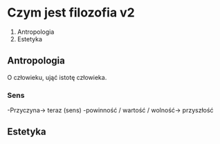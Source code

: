 # Czym jest filozofia v2

1. Antropologia
2. Estetyka

## Antropologia
O człowieku, ująć istotę człowieka. 

### Sens
-Przyczyna-> teraz (sens) -powinność / wartość / wolność-> przyszłość

## Estetyka
